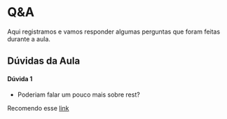 # Q&A

Aqui registramos e vamos responder algumas perguntas que foram feitas durante a aula.

## Dúvidas da Aula

#### Dúvida 1

- Poderiam falar um pouco mais sobre rest?

Recomendo esse [link](https://developer.mozilla.org/pt-BR/docs/Glossary/REST)
